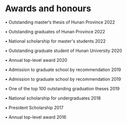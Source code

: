# Awards and honours

• Outstanding master‘s thesis of Hunan Province 2022

• Outstanding graduates of Hunan Province 2022

• National scholarship for master's students 2022

• Outstanding graduate student of Hunan University 2020

• Annual top-level award 2020

• Admission to graduate school by recommendation 2019

• Admission to graduate school by recommendation 2019

• One of the top 100 outstanding graduation theses 2019

• National scholarship for undergraduates 2018

• President Scholarship 2017

• Annual top-level award 2016




